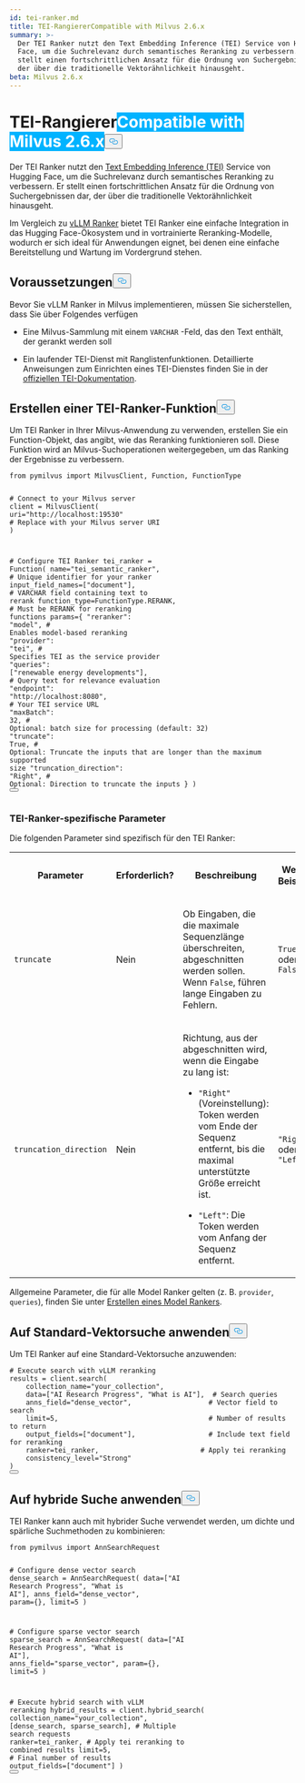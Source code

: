 ```yaml
---
id: tei-ranker.md
title: TEI-RangiererCompatible with Milvus 2.6.x
summary: >-
  Der TEI Ranker nutzt den Text Embedding Inference (TEI) Service von Hugging
  Face, um die Suchrelevanz durch semantisches Reranking zu verbessern. Er
  stellt einen fortschrittlichen Ansatz für die Ordnung von Suchergebnissen dar,
  der über die traditionelle Vektorähnlichkeit hinausgeht.
beta: Milvus 2.6.x
---
```

<h1 id="TEI-Ranker" class="common-anchor-header">TEI-Rangierer<span class="beta-tag" style="background-color:rgb(0, 179, 255);color:white" translate="no">Compatible with Milvus 2.6.x</span><button data-href="#TEI-Ranker" class="anchor-icon" translate="no">
      <svg translate="no"
        aria-hidden="true"
        focusable="false"
        height="20"
        version="1.1"
        viewBox="0 0 16 16"
        width="16"
      >
        <path
          fill="#0092E4"
          fill-rule="evenodd"
          d="M4 9h1v1H4c-1.5 0-3-1.69-3-3.5S2.55 3 4 3h4c1.45 0 3 1.69 3 3.5 0 1.41-.91 2.72-2 3.25V8.59c.58-.45 1-1.27 1-2.09C10 5.22 8.98 4 8 4H4c-.98 0-2 1.22-2 2.5S3 9 4 9zm9-3h-1v1h1c1 0 2 1.22 2 2.5S13.98 12 13 12H9c-.98 0-2-1.22-2-2.5 0-.83.42-1.64 1-2.09V6.25c-1.09.53-2 1.84-2 3.25C6 11.31 7.55 13 9 13h4c1.45 0 3-1.69 3-3.5S14.5 6 13 6z"
        ></path>
      </svg>
    </button></h1><p>Der TEI Ranker nutzt den <a href="/docs/de/v2.6.x/tei-ranker.md">Text Embedding Inference (TEI)</a> Service von Hugging Face, um die Suchrelevanz durch semantisches Reranking zu verbessern. Er stellt einen fortschrittlichen Ansatz für die Ordnung von Suchergebnissen dar, der über die traditionelle Vektorähnlichkeit hinausgeht.</p>
<p>Im Vergleich zu <a href="/docs/de/v2.6.x/vllm-ranker.md">vLLM Ranker</a> bietet TEI Ranker eine einfache Integration in das Hugging Face-Ökosystem und in vortrainierte Reranking-Modelle, wodurch er sich ideal für Anwendungen eignet, bei denen eine einfache Bereitstellung und Wartung im Vordergrund stehen.</p>
<h2 id="Prerequisites" class="common-anchor-header">Voraussetzungen<button data-href="#Prerequisites" class="anchor-icon" translate="no">
      <svg translate="no"
        aria-hidden="true"
        focusable="false"
        height="20"
        version="1.1"
        viewBox="0 0 16 16"
        width="16"
      >
        <path
          fill="#0092E4"
          fill-rule="evenodd"
          d="M4 9h1v1H4c-1.5 0-3-1.69-3-3.5S2.55 3 4 3h4c1.45 0 3 1.69 3 3.5 0 1.41-.91 2.72-2 3.25V8.59c.58-.45 1-1.27 1-2.09C10 5.22 8.98 4 8 4H4c-.98 0-2 1.22-2 2.5S3 9 4 9zm9-3h-1v1h1c1 0 2 1.22 2 2.5S13.98 12 13 12H9c-.98 0-2-1.22-2-2.5 0-.83.42-1.64 1-2.09V6.25c-1.09.53-2 1.84-2 3.25C6 11.31 7.55 13 9 13h4c1.45 0 3-1.69 3-3.5S14.5 6 13 6z"
        ></path>
      </svg>
    </button></h2><p>Bevor Sie vLLM Ranker in Milvus implementieren, müssen Sie sicherstellen, dass Sie über Folgendes verfügen</p>
<ul>
<li><p>Eine Milvus-Sammlung mit einem <code translate="no">VARCHAR</code> -Feld, das den Text enthält, der gerankt werden soll</p></li>
<li><p>Ein laufender TEI-Dienst mit Ranglistenfunktionen. Detaillierte Anweisungen zum Einrichten eines TEI-Dienstes finden Sie in der <a href="https://huggingface.co/docs/text-embeddings-inference/en/quick_tour">offiziellen TEI-Dokumentation</a>.</p></li>
</ul>
<h2 id="Create-a-TEI-ranker-function" class="common-anchor-header">Erstellen einer TEI-Ranker-Funktion<button data-href="#Create-a-TEI-ranker-function" class="anchor-icon" translate="no">
      <svg translate="no"
        aria-hidden="true"
        focusable="false"
        height="20"
        version="1.1"
        viewBox="0 0 16 16"
        width="16"
      >
        <path
          fill="#0092E4"
          fill-rule="evenodd"
          d="M4 9h1v1H4c-1.5 0-3-1.69-3-3.5S2.55 3 4 3h4c1.45 0 3 1.69 3 3.5 0 1.41-.91 2.72-2 3.25V8.59c.58-.45 1-1.27 1-2.09C10 5.22 8.98 4 8 4H4c-.98 0-2 1.22-2 2.5S3 9 4 9zm9-3h-1v1h1c1 0 2 1.22 2 2.5S13.98 12 13 12H9c-.98 0-2-1.22-2-2.5 0-.83.42-1.64 1-2.09V6.25c-1.09.53-2 1.84-2 3.25C6 11.31 7.55 13 9 13h4c1.45 0 3-1.69 3-3.5S14.5 6 13 6z"
        ></path>
      </svg>
    </button></h2><p>Um TEI Ranker in Ihrer Milvus-Anwendung zu verwenden, erstellen Sie ein Function-Objekt, das angibt, wie das Reranking funktionieren soll. Diese Funktion wird an Milvus-Suchoperationen weitergegeben, um das Ranking der Ergebnisse zu verbessern.</p>
<pre><code translate="no" class="language-python"><span class="hljs-keyword">from</span> pymilvus <span class="hljs-keyword">import</span> MilvusClient, Function, FunctionType

<span class="hljs-comment"># Connect to your Milvus server</span>
client = MilvusClient(
    uri=<span class="hljs-string">&quot;http://localhost:19530&quot;</span>  <span class="hljs-comment"># Replace with your Milvus server URI</span>
)

<span class="hljs-comment"># Configure TEI Ranker</span>
tei_ranker = Function(
    name=<span class="hljs-string">&quot;tei_semantic_ranker&quot;</span>,            <span class="hljs-comment"># Unique identifier for your ranker</span>
    input_field_names=[<span class="hljs-string">&quot;document&quot;</span>],        <span class="hljs-comment"># VARCHAR field containing text to rerank</span>
    function_type=FunctionType.RERANK,     <span class="hljs-comment"># Must be RERANK for reranking functions</span>
    params={
        <span class="hljs-string">&quot;reranker&quot;</span>: <span class="hljs-string">&quot;model&quot;</span>,               <span class="hljs-comment"># Enables model-based reranking</span>
        <span class="hljs-string">&quot;provider&quot;</span>: <span class="hljs-string">&quot;tei&quot;</span>,                 <span class="hljs-comment"># Specifies TEI as the service provider</span>
        <span class="hljs-string">&quot;queries&quot;</span>: [<span class="hljs-string">&quot;renewable energy developments&quot;</span>],  <span class="hljs-comment"># Query text for relevance evaluation</span>
        <span class="hljs-string">&quot;endpoint&quot;</span>: <span class="hljs-string">&quot;http://localhost:8080&quot;</span>,  <span class="hljs-comment"># Your TEI service URL</span>
        <span class="hljs-string">&quot;maxBatch&quot;</span>: <span class="hljs-number">32</span>,                    <span class="hljs-comment"># Optional: batch size for processing (default: 32)</span>
        <span class="hljs-string">&quot;truncate&quot;</span>: <span class="hljs-literal">True</span>,                <span class="hljs-comment"># Optional: Truncate the inputs that are longer than the maximum supported size</span>
        <span class="hljs-string">&quot;truncation_direction&quot;</span>: <span class="hljs-string">&quot;Right&quot;</span>,    <span class="hljs-comment"># Optional: Direction to truncate the inputs</span>
    }
)
<button class="copy-code-btn"></button></code></pre>
<h3 id="TEI-ranker-specific-parameters" class="common-anchor-header">TEI-Ranker-spezifische Parameter</h3><p>Die folgenden Parameter sind spezifisch für den TEI Ranker:</p>
<table>
   <tr>
     <th><p>Parameter</p></th>
     <th><p>Erforderlich?</p></th>
     <th><p>Beschreibung</p></th>
     <th><p>Wert / Beispiel</p></th>
   </tr>
   <tr>
     <td><p><code translate="no">truncate</code></p></td>
     <td><p>Nein</p></td>
     <td><p>Ob Eingaben, die die maximale Sequenzlänge überschreiten, abgeschnitten werden sollen. Wenn <code translate="no">False</code>, führen lange Eingaben zu Fehlern.</p></td>
     <td><p><code translate="no">True</code> oder <code translate="no">False</code></p></td>
   </tr>
   <tr>
     <td><p><code translate="no">truncation_direction</code></p></td>
     <td><p>Nein</p></td>
     <td><p>Richtung, aus der abgeschnitten wird, wenn die Eingabe zu lang ist:</p>
<ul>
<li><p><code translate="no">"Right"</code> (Voreinstellung):  Token werden vom Ende der Sequenz entfernt, bis die maximal unterstützte Größe erreicht ist.</p></li>
<li><p><code translate="no">"Left"</code>: Die Token werden vom Anfang der Sequenz entfernt.</p></li>
</ul></td>
     <td><p><code translate="no">"Right"</code> oder <code translate="no">"Left"</code></p></td>
   </tr>
</table>
<div class="alert note">
<p>Allgemeine Parameter, die für alle Model Ranker gelten (z. B. <code translate="no">provider</code>, <code translate="no">queries</code>), finden Sie unter <a href="/docs/de/v2.6.x/model-ranker-overview.md#Create-a-model-ranker">Erstellen eines Model Rankers</a>.</p>
</div>
<h2 id="Apply-to-standard-vector-search" class="common-anchor-header">Auf Standard-Vektorsuche anwenden<button data-href="#Apply-to-standard-vector-search" class="anchor-icon" translate="no">
      <svg translate="no"
        aria-hidden="true"
        focusable="false"
        height="20"
        version="1.1"
        viewBox="0 0 16 16"
        width="16"
      >
        <path
          fill="#0092E4"
          fill-rule="evenodd"
          d="M4 9h1v1H4c-1.5 0-3-1.69-3-3.5S2.55 3 4 3h4c1.45 0 3 1.69 3 3.5 0 1.41-.91 2.72-2 3.25V8.59c.58-.45 1-1.27 1-2.09C10 5.22 8.98 4 8 4H4c-.98 0-2 1.22-2 2.5S3 9 4 9zm9-3h-1v1h1c1 0 2 1.22 2 2.5S13.98 12 13 12H9c-.98 0-2-1.22-2-2.5 0-.83.42-1.64 1-2.09V6.25c-1.09.53-2 1.84-2 3.25C6 11.31 7.55 13 9 13h4c1.45 0 3-1.69 3-3.5S14.5 6 13 6z"
        ></path>
      </svg>
    </button></h2><p>Um TEI Ranker auf eine Standard-Vektorsuche anzuwenden:</p>
<pre><code translate="no" class="language-python"><span class="hljs-comment"># Execute search with vLLM reranking</span>
results = client.search(
    collection_name=<span class="hljs-string">&quot;your_collection&quot;</span>,
    data=[<span class="hljs-string">&quot;AI Research Progress&quot;</span>, <span class="hljs-string">&quot;What is AI&quot;</span>],  <span class="hljs-comment"># Search queries</span>
    anns_field=<span class="hljs-string">&quot;dense_vector&quot;</span>,                   <span class="hljs-comment"># Vector field to search</span>
    limit=<span class="hljs-number">5</span>,                                     <span class="hljs-comment"># Number of results to return</span>
    output_fields=[<span class="hljs-string">&quot;document&quot;</span>],                  <span class="hljs-comment"># Include text field for reranking</span>
<span class="highlighted-wrapper-line">    ranker=tei_ranker,                         <span class="hljs-comment"># Apply tei reranking</span></span>
    consistency_level=<span class="hljs-string">&quot;Strong&quot;</span>
)
<button class="copy-code-btn"></button></code></pre>
<h2 id="Apply-to-hybrid-search" class="common-anchor-header">Auf hybride Suche anwenden<button data-href="#Apply-to-hybrid-search" class="anchor-icon" translate="no">
      <svg translate="no"
        aria-hidden="true"
        focusable="false"
        height="20"
        version="1.1"
        viewBox="0 0 16 16"
        width="16"
      >
        <path
          fill="#0092E4"
          fill-rule="evenodd"
          d="M4 9h1v1H4c-1.5 0-3-1.69-3-3.5S2.55 3 4 3h4c1.45 0 3 1.69 3 3.5 0 1.41-.91 2.72-2 3.25V8.59c.58-.45 1-1.27 1-2.09C10 5.22 8.98 4 8 4H4c-.98 0-2 1.22-2 2.5S3 9 4 9zm9-3h-1v1h1c1 0 2 1.22 2 2.5S13.98 12 13 12H9c-.98 0-2-1.22-2-2.5 0-.83.42-1.64 1-2.09V6.25c-1.09.53-2 1.84-2 3.25C6 11.31 7.55 13 9 13h4c1.45 0 3-1.69 3-3.5S14.5 6 13 6z"
        ></path>
      </svg>
    </button></h2><p>TEI Ranker kann auch mit hybrider Suche verwendet werden, um dichte und spärliche Suchmethoden zu kombinieren:</p>
<pre><code translate="no" class="language-python"><span class="hljs-keyword">from</span> pymilvus <span class="hljs-keyword">import</span> AnnSearchRequest

<span class="hljs-comment"># Configure dense vector search</span>
dense_search = AnnSearchRequest(
    data=[<span class="hljs-string">&quot;AI Research Progress&quot;</span>, <span class="hljs-string">&quot;What is AI&quot;</span>],
    anns_field=<span class="hljs-string">&quot;dense_vector&quot;</span>,
    param={},
    limit=<span class="hljs-number">5</span>
)

<span class="hljs-comment"># Configure sparse vector search  </span>
sparse_search = AnnSearchRequest(
    data=[<span class="hljs-string">&quot;AI Research Progress&quot;</span>, <span class="hljs-string">&quot;What is AI&quot;</span>],
    anns_field=<span class="hljs-string">&quot;sparse_vector&quot;</span>, 
    param={},
    limit=<span class="hljs-number">5</span>
)

<span class="hljs-comment"># Execute hybrid search with vLLM reranking</span>
hybrid_results = client.hybrid_search(
    collection_name=<span class="hljs-string">&quot;your_collection&quot;</span>,
    [dense_search, sparse_search],              <span class="hljs-comment"># Multiple search requests</span>
<span class="highlighted-wrapper-line">    ranker=tei_ranker,                        <span class="hljs-comment"># Apply tei reranking to combined results</span></span>
    limit=<span class="hljs-number">5</span>,                                   <span class="hljs-comment"># Final number of results</span>
    output_fields=[<span class="hljs-string">&quot;document&quot;</span>]
)
<button class="copy-code-btn"></button></code></pre>
